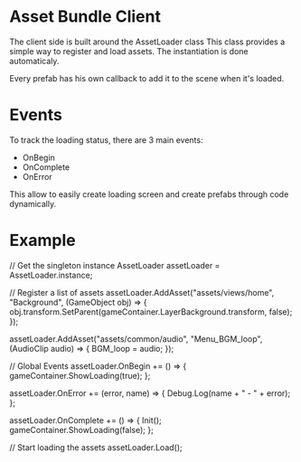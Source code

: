 # Asset Bundle Client
The client side is built around the AssetLoader class
This class provides a simple way to register and load assets.
The instantiation is done automaticaly.

Every prefab has his own callback to add it to the scene when it's loaded.


# Events
To track the loading status, there are 3 main events:
* OnBegin
* OnComplete
* OnError

This allow to easily create loading screen and create prefabs through code dynamically.


# Example
// Get the singleton instance
AssetLoader assetLoader = AssetLoader.instance;


// Register a list of assets
assetLoader.AddAsset("assets/views/home", "Background", (GameObject obj) => {
	obj.transform.SetParent(gameContainer.LayerBackground.transform, false);
});

assetLoader.AddAsset("assets/common/audio", "Menu_BGM_loop", (AudioClip audio) => {
	BGM_loop = audio;
});


// Global Events
assetLoader.OnBegin += () => {
	gameContainer.ShowLoading(true);
};

assetLoader.OnError += (error, name) => {
	Debug.Log(name + " - " + error);
};

assetLoader.OnComplete += () => {
	Init();
	gameContainer.ShowLoading(false);
};

// Start loading the assets
assetLoader.Load();